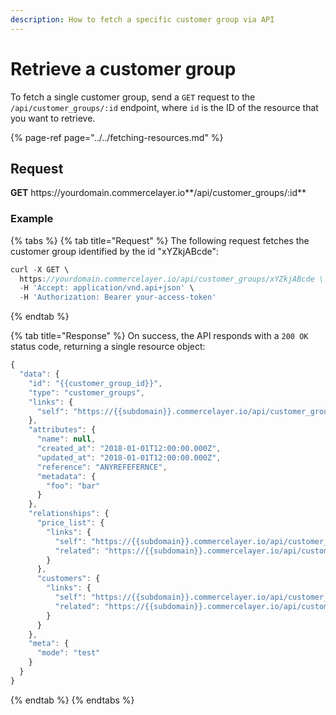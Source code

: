 ```yaml
---
description: How to fetch a specific customer group via API
---
```


# Retrieve a customer group

To fetch a single customer group, send a `GET` request to the `/api/customer_groups/:id` endpoint, where `id` is the ID of the resource that you want to retrieve.

{% page-ref page="../../fetching-resources.md" %}

## Request

**GET** https://<i></i>yourdomain.commercelayer.io**/api/customer_groups/:id**

### **Example**

{% tabs %}
{% tab title="Request" %}
The following request fetches the customer group identified by the id "xYZkjABcde":

```javascript
curl -X GET \
  https://yourdomain.commercelayer.io/api/customer_groups/xYZkjABcde \
  -H 'Accept: application/vnd.api+json' \
  -H 'Authorization: Bearer your-access-token'
```
{% endtab %}

{% tab title="Response" %}
On success, the API responds with a `200 OK` status code, returning a single resource object:

```javascript
{
  "data": {
    "id": "{{customer_group_id}}",
    "type": "customer_groups",
    "links": {
      "self": "https://{{subdomain}}.commercelayer.io/api/customer_groups/{{customer_group_id}}"
    },
    "attributes": {
      "name": null,
      "created_at": "2018-01-01T12:00:00.000Z",
      "updated_at": "2018-01-01T12:00:00.000Z",
      "reference": "ANYREFEFERNCE",
      "metadata": {
        "foo": "bar"
      }
    },
    "relationships": {
      "price_list": {
        "links": {
          "self": "https://{{subdomain}}.commercelayer.io/api/customer_groups/{{customer_group_id}}/relationships/price_list",
          "related": "https://{{subdomain}}.commercelayer.io/api/customer_groups/{{customer_group_id}}/price_list"
        }
      },
      "customers": {
        "links": {
          "self": "https://{{subdomain}}.commercelayer.io/api/customer_groups/{{customer_group_id}}/relationships/customers",
          "related": "https://{{subdomain}}.commercelayer.io/api/customer_groups/{{customer_group_id}}/customers"
        }
      }
    },
    "meta": {
      "mode": "test"
    }
  }
}
```
{% endtab %}
{% endtabs %}
